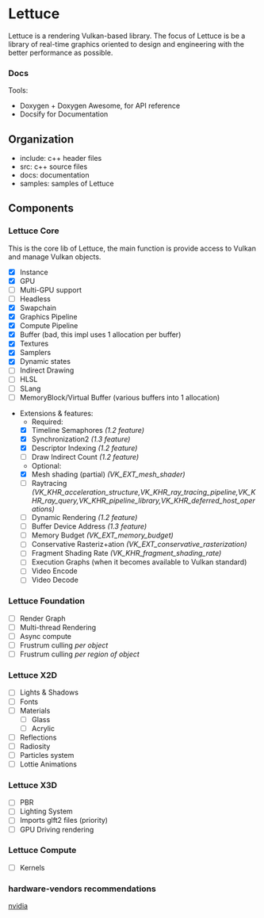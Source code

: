 # Lettuce

Lettuce is a rendering Vulkan-based library.
The focus of Lettuce is be a library of real-time graphics oriented to design and engineering with the better 
performance as possible.

### Docs
 Tools:
  -  Doxygen + Doxygen Awesome, for API reference
  -  Docsify for Documentation

## Organization

- include: c++ header files
- src: c++ source files
- docs: documentation 
- samples: samples of Lettuce

## Components 

### Lettuce Core
This is the core lib of Lettuce, the main function is provide access to Vulkan and manage Vulkan objects.
- [x] Instance
- [x] GPU
- [ ] Multi-GPU support
- [ ] Headless 
- [x] Swapchain 
- [x] Graphics Pipeline
- [x] Compute Pipeline
- [x] Buffer (bad, this impl uses 1 allocation per buffer)
- [x] Textures
- [x] Samplers
- [x] Dynamic states
- [ ] Indirect Drawing
- [ ] HLSL
- [ ] SLang
- [ ] MemoryBlock/Virtual Buffer (various buffers into 1 allocation)
- Extensions & features:
  - Required: 
  - [x] Timeline Semaphores _(1.2 feature)_
  - [x] Synchronization2 _(1.3 feature)_
  - [x] Descriptor Indexing _(1.2 feature)_
  - [ ] Draw Indirect Count _(1.2 feature)_
  - Optional:
  - [x] Mesh shading (partial) _(VK_EXT_mesh_shader)_
  - [ ] Raytracing             _(VK_KHR_acceleration_structure,VK_KHR_ray_tracing_pipeline,VK_KHR_ray_query,VK_KHR_pipeline_library,VK_KHR_deferred_host_operations)_
  - [ ] Dynamic Rendering _(1.2 feature)_
  - [ ] Buffer Device Address _(1.3 feature)_
  - [ ] Memory Budget  _(VK_EXT_memory_budget)_
  - [ ] Conservative Rasteriz+ation _(VK_EXT_conservative_rasterization)_
  - [ ] Fragment Shading Rate _(VK_KHR_fragment_shading_rate)_
  - [ ] Execution Graphs (when it becomes available to Vulkan standard)
  - [ ] Video Encode
  - [ ] Video Decode

### Lettuce Foundation
- [ ] Render Graph
- [ ] Multi-thread Rendering
- [ ] Async compute
- [ ] Frustrum culling _per object_
- [ ] Frustrum culling _per region of object_
### Lettuce X2D
- [ ] Lights & Shadows
- [ ] Fonts
- [ ] Materials
  - [ ] Glass
  - [ ] Acrylic
- [ ] Reflections 
- [ ] Radiosity
- [ ] Particles system
- [ ] Lottie Animations
### Lettuce X3D
- [ ] PBR
- [ ] Lighting System
- [ ] Imports glft2 files (priority)
- [ ] GPU Driving rendering
### Lettuce Compute
- [ ] Kernels

### hardware-vendors recommendations

[nvidia](https://developer.nvidia.com/blog/vulkan-dos-donts/)